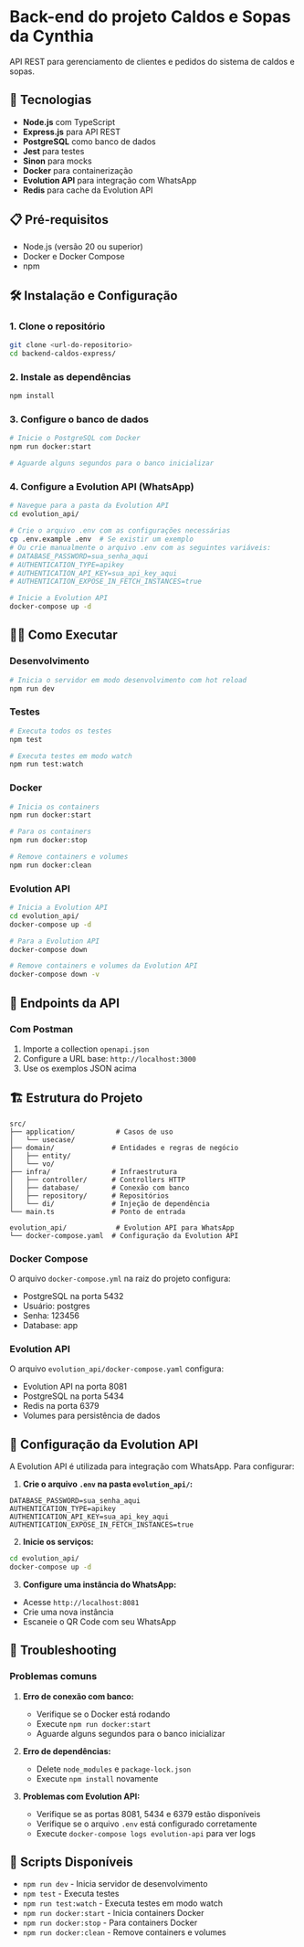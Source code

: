 # Back-end do projeto Caldos e Sopas da Cynthia

API REST para gerenciamento de clientes e pedidos do sistema de caldos e sopas.

## 🚀 Tecnologias

- **Node.js** com TypeScript
- **Express.js** para API REST
- **PostgreSQL** como banco de dados
- **Jest** para testes
- **Sinon** para mocks
- **Docker** para containerização
- **Evolution API** para integração com WhatsApp
- **Redis** para cache da Evolution API

## 📋 Pré-requisitos

- Node.js (versão 20 ou superior)
- Docker e Docker Compose
- npm

## 🛠️ Instalação e Configuração

### 1. Clone o repositório
```bash
git clone <url-do-repositorio>
cd backend-caldos-express/
```

### 2. Instale as dependências
```bash
npm install
```

### 3. Configure o banco de dados
```bash
# Inicie o PostgreSQL com Docker
npm run docker:start

# Aguarde alguns segundos para o banco inicializar
```

### 4. Configure a Evolution API (WhatsApp)
```bash
# Navegue para a pasta da Evolution API
cd evolution_api/

# Crie o arquivo .env com as configurações necessárias
cp .env.example .env  # Se existir um exemplo
# Ou crie manualmente o arquivo .env com as seguintes variáveis:
# DATABASE_PASSWORD=sua_senha_aqui
# AUTHENTICATION_TYPE=apikey
# AUTHENTICATION_API_KEY=sua_api_key_aqui
# AUTHENTICATION_EXPOSE_IN_FETCH_INSTANCES=true

# Inicie a Evolution API
docker-compose up -d
```

## 🏃‍♂️ Como Executar

### Desenvolvimento
```bash
# Inicia o servidor em modo desenvolvimento com hot reload
npm run dev
```

### Testes
```bash
# Executa todos os testes
npm test

# Executa testes em modo watch
npm run test:watch
```

### Docker
```bash
# Inicia os containers
npm run docker:start

# Para os containers
npm run docker:stop

# Remove containers e volumes
npm run docker:clean
```

### Evolution API
```bash
# Inicia a Evolution API
cd evolution_api/
docker-compose up -d

# Para a Evolution API
docker-compose down

# Remove containers e volumes da Evolution API
docker-compose down -v
```

## 📡 Endpoints da API

### Com Postman
1. Importe a collection `openapi.json`
2. Configure a URL base: `http://localhost:3000`
3. Use os exemplos JSON acima

## 🏗️ Estrutura do Projeto

```
src/
├── application/          # Casos de uso
│   └── usecase/
├── domain/              # Entidades e regras de negócio
│   ├── entity/
│   └── vo/
├── infra/               # Infraestrutura
│   ├── controller/      # Controllers HTTP
│   ├── database/        # Conexão com banco
│   ├── repository/      # Repositórios
│   └── di/              # Injeção de dependência
└── main.ts              # Ponto de entrada

evolution_api/            # Evolution API para WhatsApp
└── docker-compose.yaml  # Configuração da Evolution API
```

### Docker Compose
O arquivo `docker-compose.yml` na raiz do projeto configura:
- PostgreSQL na porta 5432
- Usuário: postgres
- Senha: 123456
- Database: app

### Evolution API
O arquivo `evolution_api/docker-compose.yaml` configura:
- Evolution API na porta 8081
- PostgreSQL na porta 5434
- Redis na porta 6379
- Volumes para persistência de dados

## 🔧 Configuração da Evolution API

A Evolution API é utilizada para integração com WhatsApp. Para configurar:

1. **Crie o arquivo `.env` na pasta `evolution_api/`:**
```env
DATABASE_PASSWORD=sua_senha_aqui
AUTHENTICATION_TYPE=apikey
AUTHENTICATION_API_KEY=sua_api_key_aqui
AUTHENTICATION_EXPOSE_IN_FETCH_INSTANCES=true
```

2. **Inicie os serviços:**
```bash
cd evolution_api/
docker-compose up -d
```

3. **Configure uma instância do WhatsApp:**
- Acesse `http://localhost:8081`
- Crie uma nova instância
- Escaneie o QR Code com seu WhatsApp

## 🐛 Troubleshooting

### Problemas comuns

1. **Erro de conexão com banco:**
   - Verifique se o Docker está rodando
   - Execute `npm run docker:start`
   - Aguarde alguns segundos para o banco inicializar

2. **Erro de dependências:**
   - Delete `node_modules` e `package-lock.json`
   - Execute `npm install` novamente

3. **Problemas com Evolution API:**
   - Verifique se as portas 8081, 5434 e 6379 estão disponíveis
   - Verifique se o arquivo `.env` está configurado corretamente
   - Execute `docker-compose logs evolution-api` para ver logs

## 📝 Scripts Disponíveis

- `npm run dev` - Inicia servidor de desenvolvimento
- `npm test` - Executa testes
- `npm run test:watch` - Executa testes em modo watch
- `npm run docker:start` - Inicia containers Docker
- `npm run docker:stop` - Para containers Docker
- `npm run docker:clean` - Remove containers e volumes